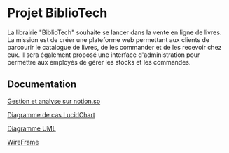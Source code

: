 
# Projet BiblioTech

La librairie "BiblioTech" souhaite se lancer dans la vente en ligne de livres. La mission est de créer une plateforme web permettant aux clients de parcourir le catalogue de livres, de les commander et de les recevoir chez eux. Il sera également proposé une interface d'administration pour permettre aux employés de gérer les stocks et les commandes.


## Documentation

[Gestion et analyse sur notion.so](https://pointy-trumpet-f8f.notion.site/Le-projet-BiblioTech-76ca3b6ee23e494a93ae013a59d188f3)

[Diagramme de cas LucidChart](https://lucid.app/lucidchart/3699a9f7-2388-4103-9345-f60d6846e445/edit?viewport_loc=-8%2C-30%2C1707%2C768%2C0_0&invitationId=inv_38d2745e-7001-4db5-b217-025279a67865)


[Diagramme UML](https://lucid.app/lucidchart/67062b6b-607f-43fc-9771-79bcff24e794/edit?viewport_loc=51%2C14%2C1973%2C799%2CHWEp-vi-RSFO&invitationId=inv_1783e08b-1aa6-4e9f-9530-a26e6ffd25f7)

[WireFrame](https://www.figma.com/file/OnWuklUqX9Y4EF4K79nBwv/BiblioTech?type=design&node-id=0%3A1&t=Enzewyk3v5CtOEhu-1)